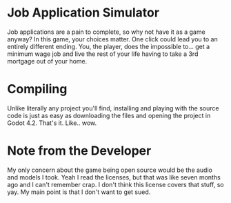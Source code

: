# Job Application Simulator
Job applications are a pain to complete, so why not have it as a game anyway? In this game, your choices matter. One click could lead you to an entirely different ending. You, the player, does the impossible to... get a minimum wage job and live the rest of your life having to take a 3rd mortgage out of your home.

# Compiling
Unlike literally any project you'll find, installing and playing with the source code is just as easy as downloading the files and opening the project in Godot 4.2. That's it. Like.. wow.

# Note from the Developer
My only concern about the game being open source would be the audio and models I took. Yeah I read the licenses, but that was like seven months ago and I can't remember crap. I don't think this license covers that stuff, so yay. My main point is that I don't want to get sued.
